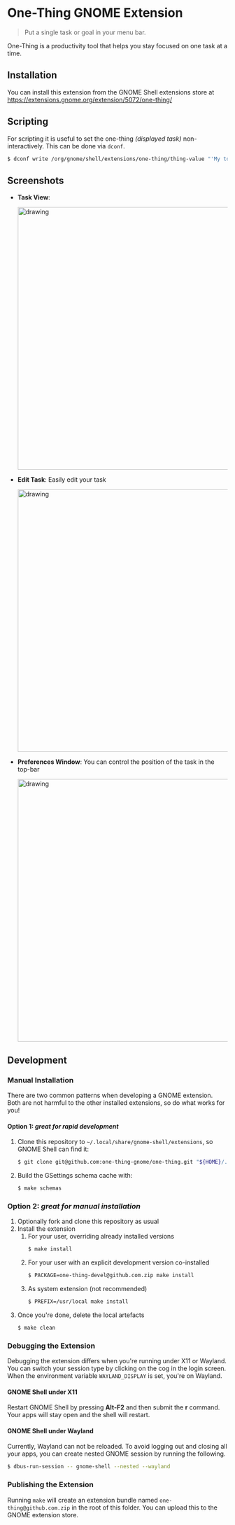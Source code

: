 # One-Thing GNOME Extension

> Put a single task or goal in your menu bar.

One-Thing is a productivity tool that helps you stay focused on one task at a time.

## Installation

You can install this extension from the GNOME Shell extensions store at <https://extensions.gnome.org/extension/5072/one-thing/>

## Scripting

For scripting it is useful to set the one-thing *(displayed task)* non-interactively.
This can be done via `dconf`.

```sh
$ dconf write /org/gnome/shell/extensions/one-thing/thing-value "'My todo'"
```

## Screenshots

- **Task View**:

  <img src="./.github/screenshots/one-thing_2.png" alt="drawing" width="600"/>

- **Edit Task**: Easily edit your task

  <img src="./.github/screenshots/one-thing_1.png" alt="drawing" width="600"/>

- **Preferences Window**: You can control the position of the task in the top-bar

  <img src="./.github/screenshots/one-thing_3.png" alt="drawing" width="600"/>

## Development

### Manual Installation

There are two common patterns when developing a GNOME extension. Both are not harmful to
the other installed extensions, so do what works for you!

#### Option 1: *great for rapid development*

1. Clone this repository to `~/.local/share/gnome-shell/extensions`, so GNOME
   Shell can find it:
   ```sh
   $ git clone git@github.com:one-thing-gnome/one-thing.git "${HOME}/.local/share/gnome-shell/extensions/one-thing@github.com"
   ```
2. Build the GSettings schema cache with:
   ```sh
   $ make schemas
   ```

### Option 2: *great for manual installation*

1. Optionally fork and clone this repository as usual
2. Install the extension
   1. For your user, overriding already installed versions
      ```sh
      $ make install
      ```
   2. For your user with an explicit development version co-installed
      ```sh
      $ PACKAGE=one-thing-devel@github.com.zip make install
      ```
   3. As system extension (not recommended)
      ```sh
      $ PREFIX=/usr/local make install
      ```
3. Once you're done, delete the local artefacts
      ```sh
      $ make clean
      ```

### Debugging the Extension

Debugging the extension differs when you're running under X11 or Wayland. You can switch
your session type by clicking on the cog in the login screen. When the environment
variable `WAYLAND_DISPLAY` is set, you're on Wayland.

#### GNOME Shell under X11

Restart GNOME Shell by pressing **Alt-F2** and then submit the **r** command. Your apps
will stay open and the shell will restart.

#### GNOME Shell under Wayland

Currently, Wayland can not be reloaded. To avoid logging out and closing all your apps,
you can create nested GNOME session by running the following.

```sh
$ dbus-run-session -- gnome-shell --nested --wayland
```

### Publishing the Extension

Running `make` will create an extension bundle named `one-thing@github.com.zip` in the
root of this folder. You can upload this to the GNOME extension store.
